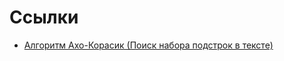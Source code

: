 # Ссылки
* [Алгоритм Ахо-Корасик (Поиск набора подстрок в тексте)](https://github.com/VladislavHacker/MiptExamples/blob/main/2023/Algo4SemICE/AhoKorasik.cpp)
